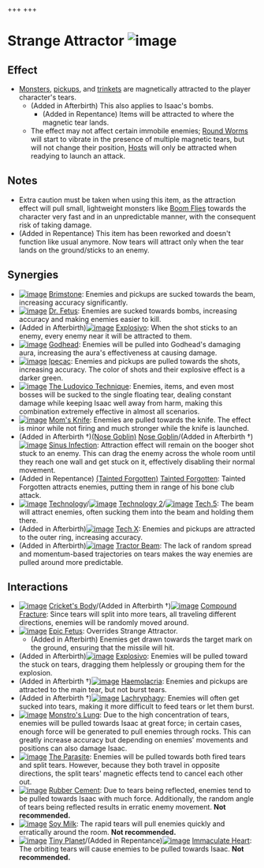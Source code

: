 +++
+++

 # Strange Attractor ![image](/image/Strange_Attractor.png) 

Effect
--------


* [Monsters](/wiki/Monster "Monster"), [pickups](/wiki/Pickup "Pickup"), and [trinkets](/wiki/Trinket "Trinket") are magnetically attracted to the player character's tears.
	+ (Added in Afterbirth) This also applies to Isaac's bombs.
		- (Added in Repentance) Items will be attracted to where the magnetic tear lands.
	+ The effect may not affect certain immobile enemies; [Round Worms](/wiki/Round_Worm "Round Worm") will start to vibrate in the presence of multiple magnetic tears, but will not change their position, [Hosts](/wiki/Host "Host") will only be attracted when readying to launch an attack.


Notes
-------


* Extra caution must be taken when using this item, as the attraction effect will pull small, lightweight monsters like [Boom Flies](/wiki/Boom_Fly "Boom Fly") towards the character very fast and in an unpredictable manner, with the consequent risk of taking damage.
* (Added in Repentance) This item has been reworked and doesn't function like usual anymore. Now tears will attract only when the tear lands on the ground/sticks to an enemy.


Synergies
-----------


* [![image](/image/Brimstone.png)](/wiki/Brimstone "Brimstone") [Brimstone](/wiki/Brimstone "Brimstone"): Enemies and pickups are sucked towards the beam, increasing accuracy significantly.
* [![image](/image/Dr._Fetus.png)](/wiki/Dr._Fetus "Dr. Fetus") [Dr. Fetus](/wiki/Dr._Fetus "Dr. Fetus"): Enemies are sucked towards bombs, increasing accuracy and making enemies easier to kill.
* (Added in Afterbirth)[![image](/image/Explosivo.png)](/wiki/Explosivo "Explosivo") [Explosivo](/wiki/Explosivo "Explosivo"): When the shot sticks to an enemy, every enemy near it will be attracted to them.
* [![image](/image/Godhead.png)](/wiki/Godhead "Godhead") [Godhead](/wiki/Godhead "Godhead"): Enemies will be pulled into Godhead's damaging aura, increasing the aura's effectiveness at causing damage.
* [![image](/image/Ipecac.png)](/wiki/Ipecac "Ipecac") [Ipecac](/wiki/Ipecac "Ipecac"): Enemies and pickups are pulled towards the shots, increasing accuracy. The color of shots and their explosive effect is a darker green.
* [![image](/image/The_Ludovico_Technique.png)](/wiki/The_Ludovico_Technique "The Ludovico Technique") [The Ludovico Technique](/wiki/The_Ludovico_Technique "The Ludovico Technique"): Enemies, items, and even most bosses will be sucked to the single floating tear, dealing constant damage while keeping Isaac well away from harm, making this combination extremely effective in almost all scenarios.
* [![image](/image/Mom%27s_Knife.png)](/wiki/Mom%27s_Knife "Mom's Knife") [Mom's Knife](/wiki/Mom%27s_Knife "Mom's Knife"): Enemies are pulled towards the knife. The effect is minor while not firing and much stronger while the knife is launched.
* (Added in Afterbirth †)[(Nose Goblin)](/wiki/Nose_Goblin "Nose Goblin") [Nose Goblin](/wiki/Nose_Goblin "Nose Goblin")/(Added in Afterbirth †)[![image](/image/Sinus_Infection.png)](/wiki/Sinus_Infection "Sinus Infection") [Sinus Infection](/wiki/Sinus_Infection "Sinus Infection"): Attraction effect will remain on the booger shot stuck to an enemy. This can drag the enemy across the whole room until they reach one wall and get stuck on it, effectively disabling their normal movement.
* (Added in Repentance)  [(Tainted Forgotten)](/wiki/Tainted_Forgotten "Tainted Forgotten") [Tainted Forgotten](/wiki/Tainted_Forgotten "Tainted Forgotten"): Tainted Forgotten attracts enemies, putting them in range of his bone club attack.
* [![image](/image/Technology.png)](/wiki/Technology "Technology") [Technology](/wiki/Technology "Technology")/[![image](/image/Technology_2.png)](/wiki/Technology_2 "Technology 2") [Technology 2](/wiki/Technology_2 "Technology 2")/[![image](/image/Tech.5.png)](/wiki/Tech.5 "Tech.5") [Tech.5](/wiki/Tech.5 "Tech.5"): The beam will attract enemies, often sucking them into the beam and holding them there.
* (Added in Afterbirth)[![image](/image/Tech_X.png)](/wiki/Tech_X "Tech X") [Tech X](/wiki/Tech_X "Tech X"): Enemies and pickups are attracted to the outer ring, increasing accuracy.
* (Added in Afterbirth)[![image](/image/Tractor_Beam.png)](/wiki/Tractor_Beam "Tractor Beam") [Tractor Beam](/wiki/Tractor_Beam "Tractor Beam"): The lack of random spread and momentum-based trajectories on tears makes the way enemies are pulled around more predictable.


Interactions
--------------


* [![image](/image/Cricket%27s_Body.png)](/wiki/Cricket%27s_Body "Cricket's Body") [Cricket's Body](/wiki/Cricket%27s_Body "Cricket's Body")/(Added in Afterbirth †)[![image](/image/Compound_Fracture.png)](/wiki/Compound_Fracture "Compound Fracture") [Compound Fracture](/wiki/Compound_Fracture "Compound Fracture"): Since tears will split into more tears, all traveling different directions, enemies will be randomly moved around.
* [![image](/image/Epic_Fetus.png)](/wiki/Epic_Fetus "Epic Fetus") [Epic Fetus](/wiki/Epic_Fetus "Epic Fetus"): Overrides Strange Attractor.
	+ (Added in Afterbirth) Enemies get drawn towards the target mark on the ground, ensuring that the missile will hit.
* (Added in Afterbirth)[![image](/image/Explosivo.png)](/wiki/Explosivo "Explosivo") [Explosivo](/wiki/Explosivo "Explosivo"): Enemies will be pulled toward the stuck on tears, dragging them helplessly or grouping them for the explosion.
* (Added in Afterbirth †)[![image](/image/Haemolacria.png)](/wiki/Haemolacria "Haemolacria") [Haemolacria](/wiki/Haemolacria "Haemolacria"): Enemies and pickups are attracted to the main tear, but not burst tears.
* (Added in Afterbirth †)[![image](/image/Lachryphagy.png)](/wiki/Lachryphagy "Lachryphagy") [Lachryphagy](/wiki/Lachryphagy "Lachryphagy"): Enemies will often get sucked into tears, making it more difficult to feed tears or let them burst.
* [![image](/image/Monstro%27s_Lung.png)](/wiki/Monstro%27s_Lung "Monstro's Lung") [Monstro's Lung](/wiki/Monstro%27s_Lung "Monstro's Lung"): Due to the high concentration of tears, enemies will be pulled towards Isaac at great force; in certain cases, enough force will be generated to pull enemies through rocks. This can greatly increase accuracy but depending on enemies' movements and positions can also damage Isaac.
* [![image](/image/The_Parasite.png)](/wiki/The_Parasite "The Parasite") [The Parasite](/wiki/The_Parasite "The Parasite"): Enemies will be pulled towards both fired tears and split tears. However, because they both travel in opposite directions, the split tears' magnetic effects tend to cancel each other out.
* [![image](/image/Rubber_Cement.png)](/wiki/Rubber_Cement "Rubber Cement") [Rubber Cement](/wiki/Rubber_Cement "Rubber Cement"): Due to tears being reflected, enemies tend to be pulled towards Isaac with much force. Additionally, the random angle of tears being reflected results in erratic enemy movement. **Not recommended.**
* [![image](/image/Soy_Milk.png)](/wiki/Soy_Milk "Soy Milk") [Soy Milk](/wiki/Soy_Milk "Soy Milk"): The rapid tears will pull enemies quickly and erratically around the room. **Not recommended.**
* [![image](/image/Tiny_Planet.png)](/wiki/Tiny_Planet "Tiny Planet") [Tiny Planet](/wiki/Tiny_Planet "Tiny Planet")/(Added in Repentance)[![image](/image/Immaculate_Heart.png)](/wiki/Immaculate_Heart "Immaculate Heart") [Immaculate Heart](/wiki/Immaculate_Heart "Immaculate Heart"): The orbiting tears will cause enemies to be pulled towards Isaac. **Not recommended.**


